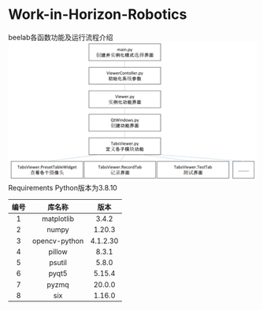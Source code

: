 # Work-in-Horizon-Robotics
beelab各函数功能及运行流程介绍
![avatar](/pipline.jpeg)
Requirements
Python版本为3.8.10

| 编号 |    库名称     |   版本   |
| :--: | :-----------: | :------: |
|  1   |  matplotlib   |  3.4.2   |
|  2   |     numpy     |  1.20.3  |
|  3   | opencv-python | 4.1.2.30 |
|  4   |    pillow     |  8.3.1   |
|  5   |    psutil     |  5.8.0   |
|  6   |     pyqt5     |  5.15.4  |
|  7   |     pyzmq     |  20.0.0  |
|  8   |      six      |  1.16.0  |

